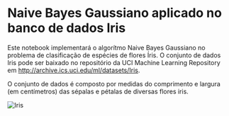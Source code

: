 # Naive Bayes Gaussiano aplicado no banco de dados Iris
Este notebook implementará o algorítmo Naive Bayes Gaussiano no problema de clasificação de espécies de flores Íris. 
O conjunto de dados Iris pode ser baixado no repositório da UCI Machine Learning Repository em http://archive.ics.uci.edu/ml/datasets/Iris.

O conjunto de dados é composto por medidas do comprimento e largura (em centímetros) das sépalas e pétalas de diversas flores iris.

<img align="center" src="https://raw.githubusercontent.com/ritchieng/machine-learning-dataschool/master/images/03_iris.png" alt="Iris" >

